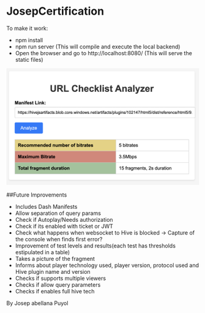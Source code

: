 # JosepCertification


To make it work:

- npm install
- npm run server (This will compile and execute the local backend)
- Open the browser and go to http://localhost:8080/ (This will serve the static files)

![Current Version](./assets/Screenshot%202023-06-10%20at%2020.00.44.png)

##Future Improvements

- Includes Dash Manifests
- Allow separation of query params
- Check if Autoplay/Needs authorization
- Check if its enabled with ticket or JWT
- Check what happens when websocket to Hive is blocked -> Capture of the console when finds first error?
- Improvement of test levels and results(each test has thresholds estipulated in a table)
- Takes a picture of the fragment
- Informs about player technology used, player version, protocol used and Hive plugin name and version
- Checks if supports multiple viewers
- Checks if allow query parameters
- Checks if enables full hive tech

By Josep abellana Puyol 

